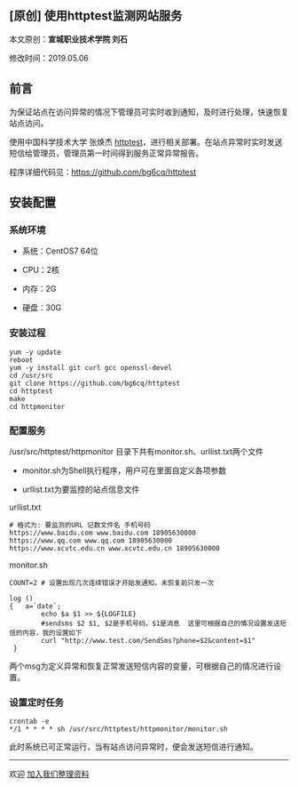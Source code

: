## [原创] 使用httptest监测网站服务

本文原创：**宣城职业技术学院 刘石**

修改时间：2019.05.06


## 前言

为保证站点在访问异常的情况下管理员可实时收到通知，及时进行处理，快速恢复站点访问。

使用中国科学技术大学 张焕杰 [httptest](https://github.com/bg6cq/httptest)，进行相关部署。在站点异常时实时发送短信给管理员，管理员第一时间得到服务正常异常报告。

程序详细代码见：https://github.com/bg6cq/httptest

## 安装配置

### 系统环境

* 系统：CentOS7 64位

* CPU：2核

* 内存：2G

* 硬盘：30G

### 安装过程

```
yum -y update
reboot
yum -y install git curl gcc openssl-devel
cd /usr/src
git clone https://github.com/bg6cq/httptest
cd httptest
make
cd httpmonitor
```
  
### 配置服务

/usr/src/httptest/httpmonitor 目录下共有monitor.sh、urllist.txt两个文件

* monitor.sh为Shell执行程序，用户可在里面自定义各项参数

* urllist.txt为要监控的站点信息文件

urllist.txt
```
# 格式为: 要监测的URL 记数文件名 手机号码
https://www.baidu.com www.baidu.com 18905630000
https://www.qq.com www.qq.com 18905630000
https://www.xcvtc.edu.cn www.xcvtc.edu.cn 18905630000
```

monitor.sh
```
COUNT=2 # 设置出现几次连续错误才开始发通知，未恢复前只发一次

log ()
{ 	a=`date`;
       	echo $a $1 >> ${LOGFILE}
       	#sendsms $2 $1, $2是手机号码，$1是消息  这里可根据自己的情况设置发送短信的内容，我的设置如下
       	curl "http://www.test.com/SendSms?phone=$2&content=$1"
 }
```

两个msg为定义异常和恢复正常发送短信内容的变量，可根据自己的情况进行设置。
    
### 设置定时任务

```
crontab -e 
*/1 * * * * sh /usr/src/httptest/httpmonitor/monitor.sh
```

此时系统已可正常运行，当有站点访问异常时，便会发送短信进行通知。


***
欢迎 [加入我们整理资料](https://github.com/bg6cq/ITTS)
